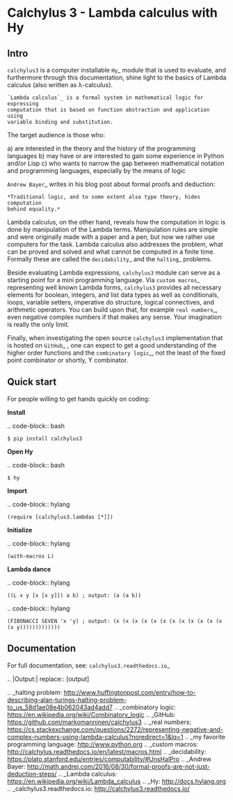 Calchylus 3 - Lambda calculus with Hy
=====================================

Intro
-----

``calchylus3`` is a computer installable `Hy`_ module that is used to evaluate,
and furthermore through this documentation, shine light to the basics of Lambda
calculus (also written as λ-calculus).

	`Lambda calculus`_ is a formal system in mathematical logic for expressing
	computation that is based on function abstraction and application using
	variable binding and substitution.

The target audience is those who:

a) are interested in the theory and the history of the programming languages
b) may have or are interested to gain some experience in Python and/or Lisp
c) who wants to narrow the gap between mathematical notation and
   programming languages, especially by the means of logic

`Andrew Bayer`_ writes in his blog post about formal proofs and deduction:

	*Traditional logic, and to some extent also type theory, hides computation
	behind equality.*

Lambda calculus, on the other hand, reveals how the computation in logic is
done by manipulation of the Lambda terms. Manipulation rules are simple and
were originally made with a paper and a pen, but now we rather use computers for
the task. Lambda calculus also addresses the problem, what can be proved and
solved and what cannot be computed in a finite time. Formally these are called
the `decidability`_ and the `halting`_ problems.

Beside evaluating Lambda expressions, ``calchylus3`` module can serve as a
starting point for a mini programming language. Via `custom macros`_
representing well known Lambda forms, ``calchylus3`` provides all necessary
elements for boolean, integers, and list data types as well as
conditionals, loops, variable setters, imperative do structure, logical
connectives, and arithmetic operators. You can build upon that, for example
`real numbers`_, even negative complex numbers if that makes any sense. Your
imagination is really the only limit.

Finally, when investigating the open source ``calchylus3`` implementation that is
hosted on `GitHub`_ , one can expect to get a good understanding of the higher
order functions and the `combinatory logic`_, not the least of the fixed point
combinator or shortly, ϒ combinator.


Quick start
-----------

For people willing to get hands quickly on coding:

**Install**

.. code-block:: bash

	$ pip install calchylus3

**Open Hy**

.. code-block:: bash

	$ hy

**Import**

.. code-block:: hylang

	(require [calchylus3.lambdas [*]])

**Initialize**

.. code-block:: hylang

	(with-macros L)

**Lambda dance**

.. code-block:: hylang

	((L x y [x [x y]]) a b) ; output: (a (a b))

.. code-block:: hylang

	(FIBONACCI SEVEN 'x 'y) ; output: (x (x (x (x (x (x (x (x (x (x (x (x (x y)))))))))))))


Documentation
-------------

For full documentation, see: `calchylus3.readthedocs.io`_


.. |Output:| replace:: [output]

.. _halting problem: http://www.huffingtonpost.com/entry/how-to-describing-alan-turings-halting-problem-to_us_58d1ae08e4b062043ad4add7
.. _combinatory logic: https://en.wikipedia.org/wiki/Combinatory_logic
.. _GitHub: https://github.com/markomanninen/calchylus3
.. _real numbers: https://cs.stackexchange.com/questions/2272/representing-negative-and-complex-numbers-using-lambda-calculus?noredirect=1&lq=1
.. _my favorite programming language: http://www.python.org
.. _custom macros: http://calchylus.readthedocs.io/en/latest/macros.html
.. _decidability: https://plato.stanford.edu/entries/computability/#UnsHalPro
.. _Andrew Bayer: http://math.andrej.com/2016/08/30/formal-proofs-are-not-just-deduction-steps/
.. _Lambda calculus: https://en.wikipedia.org/wiki/Lambda_calculus
.. _Hy: http://docs.hylang.org
.. _calchylus3.readthedocs.io: http://calchylus3.readthedocs.io/

